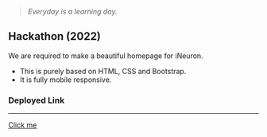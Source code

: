 > *Everyday is a learning day.*

## Hackathon (2022)
We are required to make a beautiful homepage for iNeuron.
- This is purely based on HTML, CSS and Bootstrap.
- It is fully mobile responsive.

### Deployed Link
___
[Click me]()